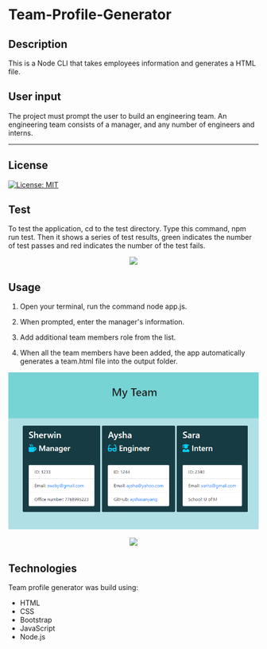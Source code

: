 # Team-Profile-Generator

## Description 
This is a Node CLI that takes employees information and generates a HTML file.
## User input
The project must prompt the user to build an engineering team. An engineering
team consists of a manager, and any number of engineers and interns.
___
## License
[![License: MIT](https://img.shields.io/badge/License-MIT-yellow.svg)](https://opensource.org/licenses/MIT)

## Test
To test the application, cd to the test directory. Type this command, npm run test. Then it shows a series of test results, green indicates the number of test passes and red indicates the number of the test fails.

<p align="center">
<img src="images/run_test.gif" width="600" >
</p>

## Usage
1. Open your terminal, run the command node app.js.

1. When prompted, enter the manager's information.

1. Add additional team members role from the list.

1. When all the team members have been added, the app automatically generates a team.html file into the output folder.


<p align="center">
<img src="images/profile_generator.PNG" width="600">
</p>

<p align="center">
<img src="images/team.gif" width="600" >
</p>


## Technologies
Team profile generator was build using:

- HTML
- CSS
- Bootstrap
- JavaScript
- Node.js